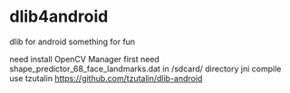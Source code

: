 # dlib4android
dlib for android
something for fun

need install OpenCV Manager first
need shape_predictor_68_face_landmarks.dat in /sdcard/ directory
jni compile use tzutalin https://github.com/tzutalin/dlib-android
